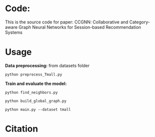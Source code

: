 # Code:
This is the source code for paper: CCGNN: Collaborative and Category-aware Graph Neural Networks for Session-based Recommendation Systems

# Usage
**Data preprocessing:** from datasets folder  

```
python preprocess_Tmall.py
```

**Train and evaluate the model:**
```
python find_neighbors.py
```
```
python build_global_graph.py
```
```
python main.py --dataset tmall
```

 # Citation
